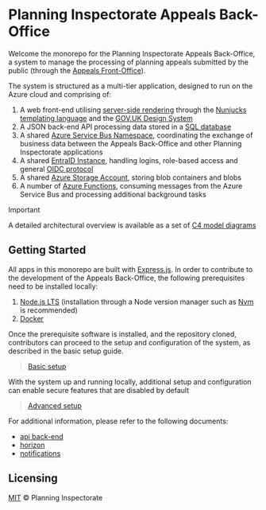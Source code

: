 # Planning Inspectorate Appeals Back-Office

Welcome the monorepo for the Planning Inspectorate Appeals Back-Office, a system to manage the processing of planning appeals submitted by the public (through the [Appeals Front-Office](https://github.com/Planning-Inspectorate/appeal-planning-decision/)).

The system is structured as a multi-tier application, designed to run on the Azure cloud and comprising of:

1. A web front-end utilising [server-side rendering](https://web.dev/rendering-on-the-web/#server-rendering) through the [Nunjucks templating language](https://mozilla.github.io/nunjucks/templating.html) and the [GOV.UK Design System](https://design-system.service.gov.uk/)
2. A JSON back-end API processing data stored in a [SQL database](https://learn.microsoft.com/en-us/azure/azure-sql/)
3. A shared [Azure Service Bus Namespace](https://learn.microsoft.com/en-us/azure/service-bus-messaging/), coordinating the exchange of business data between the Appeals Back-Office and other Planning Inspectorate applications
4. A shared [EntraID Instance](https://learn.microsoft.com/en-gb/entra/), handling logins, role-based access and general [OIDC protocol](https://openid.net/)
5. A shared [Azure Storage Account](https://learn.microsoft.com/en-us/azure/storage/), storing blob containers and blobs
6. A number of [Azure Functions](https://learn.microsoft.com/en-us/azure/azure-functions/), consuming messages from the Azure Service Bus and processing additional background tasks


> [!IMPORTANT]
> A detailed architectural overview is available as a set of [C4 model diagrams](https://planning-inspectorate.github.io/appeals-back-office/master/appeals-back-office/context/)


## Getting Started

All apps in this monorepo are built with [Express.js](https://expressjs.com/). In order to contribute to the development of the Appeals Back-Office, the following prerequisites need to be installed locally:

1. [Node.js LTS](https://nodejs.org/en/) (installation through a Node version manager such as [Nvm](https://github.com/nvm-sh/nvm) is recommended)
2. [Docker](https://www.docker.com/products/docker-desktop)

Once the prerequisite software is installed, and the repository cloned, contributors can proceed to the setup and configuration of the system, as described in the basic setup guide.

> [Basic setup](basic-setup.md)

With the system up and running locally, additional setup and configuration can enable secure features that are disabled by default

> [Advanced setup](advanced-setup.md)

For additional information, please refer to the following documents:

* [api back-end](api.md)
* [horizon](horizon.md)
* [notifications](notifications.md)


## Licensing

[MIT](https://opensource.org/licenses/mit) © Planning Inspectorate